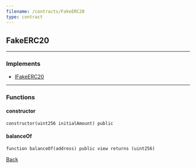```yaml
---
filename: /contracts/FakeERC20
type: contract
---
```


## FakeERC20

***

### Implements

- [IFakeERC20](/contracts/interfaces/IFakeERC20)

***

### Functions

#### constructor

```solidity
constructor(uint256 initialAmount) public
```

#### balanceOf

```solidity
function balanceOf(address) public view returns (uint256)
```

[Back](/index)